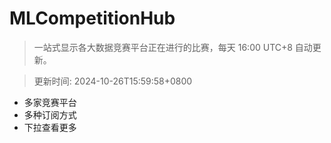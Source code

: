 # MLCompetitionHub

> 一站式显示各大数据竞赛平台正在进行的比赛，每天 16:00 UTC+8 自动更新。
  
> 更新时间: 2024-10-26T15:59:58+0800 

* 多家竞赛平台
* 多种订阅方式
* 下拉查看更多